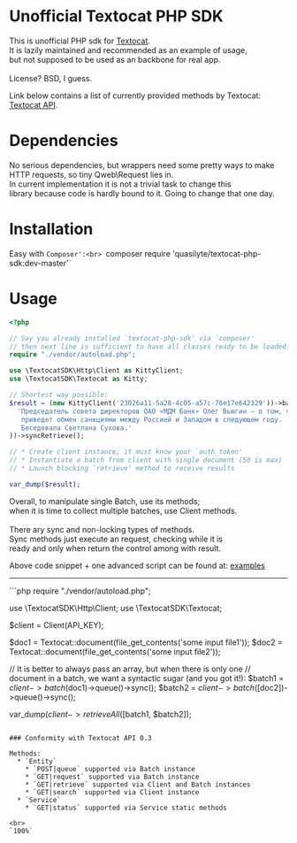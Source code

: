 # Unofficial Textocat PHP SDK

This is unofficial PHP sdk for [Textocat](http://textocat.com).<br>
It is lazily maintained and recommended as an example of usage,<br>
but not supposed to be used as an backbone for real app.<br>
<br>
License? BSD, I guess.

Link below contains a list of currently provided methods by Textocat:<br>
[Textocat API](http://docs.textocat.com/).

# Dependencies

No serious dependencies, but wrappers need some pretty ways to make<br>
HTTP requests, so tiny Qweb\Request lies in.<br>
In current implementation it is not a trivial task to change this<br>
library because code is hardly bound to it. Going to change that one day.

# Installation

Easy with `Composer':<br>
`composer require 'quasilyte/textocat-php-sdk:dev-master'`

# Usage

```php
<?php

// Say you already installed `textocat-php-sdk' via `composer'
// then next line is sufficient to have all classes ready to be loaded.
require "./vendor/autoload.php";

use \TextocatSDK\Http\Client as KittyClient;
use \TextocatSDK\Textocat as Kitty;

// Shortest way possible:
$result = (new KittyClient('23026a11-5a28-4c05-a57c-76e17e642329'))->batch(Kitty::Document(
  'Председатель совета директоров ОАО «МДМ Банк» Олег Вьюгин — о том, чему
   приведет обмен санкциями между Россией и Западом в следующем году.
   Беседовала Светлана Сухова.'
))->syncRetrieve();

// * Create client instance; it must know your `auth_token'
// * Instantiate a batch from client with single document (50 is max)
// * Launch blocking `retrieve' method to receive results

var_dump($result);
```

Overall, to manipulate single Batch, use its methods;<br>
when it is time to collect multiple batches, use Client methods.<br>
<br>
There ary sync and non-locking types of methods.<br>
Sync methods just execute an request, checking while it is<br>
ready and only when return the control among with result.<br>

Above code snippet + one advanced script can be found at: [examples](./examples)
<hr>
```php
<?php

require "./vendor/autoload.php";

use \TextocatSDK\Http\Client;
use \TextocatSDK\Textocat;

$client = Client(API_KEY);

$doc1 = Textocat::document(file_get_contents('some input file1'));
$doc2 = Textocat::document(file_get_contents('some input file2'));

// It is better to always pass an array, but when there is only one
// document in a batch, we want a syntactic sugar (and you got it!):
$batch1 = $client->batch($doc1)->queue()->sync();
$batch2 = $client->batch([$doc2])->queue()->sync();

var_dump($client->retrieveAll([$batch1, $batch2]);
```

### Conformity with Textocat API 0.3

Methods:
  * `Entity`
    * `POST|queue` supported via Batch instance
    * `GET|request` supported via Batch instance
    * `GET|retrieve` supported via Client and Batch instances
    * `GET|search` supported via Client instance
  * `Service`
    * `GET|status` supported via Service static methods

<br>
`100%`
